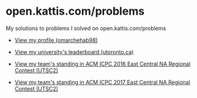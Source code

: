 # open.kattis.com/problems

My solutions to problems I solved on open.kattis.com/problems

* [View my profile (omarchehab98)](https://open.kattis.com/users/omarchehab98)

* [View my university's leaderboard (utoronto.ca)](https://open.kattis.com/universities/utoronto.ca)

* [View my team's standing in ACM ICPC 2016 East Central NA Regional Contest (UTSC2)](https://ecna16.kattis.com/standings)

* [View my team's standing in ACM ICPC 2017 East Central NA Regional Contest (UTSC2)](https://ecna17.kattis.com/standings)
